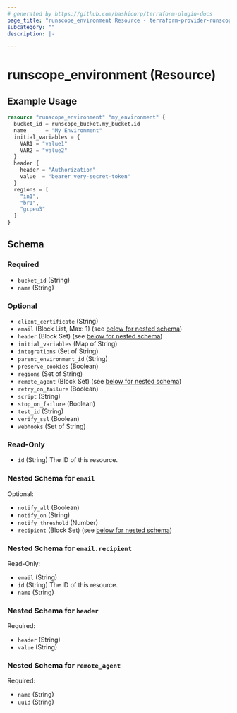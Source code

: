 ```yaml
---
# generated by https://github.com/hashicorp/terraform-plugin-docs
page_title: "runscope_environment Resource - terraform-provider-runscope"
subcategory: ""
description: |-
  
---
```


# runscope_environment (Resource)



## Example Usage

```terraform
resource "runscope_environment" "my_environment" {
  bucket_id = runscope_bucket.my_bucket.id
  name      = "My Environment"
  initial_variables = {
    VAR1 = "value1"
    VAR2 = "value2"
  }
  header {
    header = "Authorization"
    value  = "bearer very-secret-token"
  }
  regions = [
    "in1",
    "br1",
    "gcpeu3"
  ]
}
```

<!-- schema generated by tfplugindocs -->
## Schema

### Required

- `bucket_id` (String)
- `name` (String)

### Optional

- `client_certificate` (String)
- `email` (Block List, Max: 1) (see [below for nested schema](#nestedblock--email))
- `header` (Block Set) (see [below for nested schema](#nestedblock--header))
- `initial_variables` (Map of String)
- `integrations` (Set of String)
- `parent_environment_id` (String)
- `preserve_cookies` (Boolean)
- `regions` (Set of String)
- `remote_agent` (Block Set) (see [below for nested schema](#nestedblock--remote_agent))
- `retry_on_failure` (Boolean)
- `script` (String)
- `stop_on_failure` (Boolean)
- `test_id` (String)
- `verify_ssl` (Boolean)
- `webhooks` (Set of String)

### Read-Only

- `id` (String) The ID of this resource.

<a id="nestedblock--email"></a>
### Nested Schema for `email`

Optional:

- `notify_all` (Boolean)
- `notify_on` (String)
- `notify_threshold` (Number)
- `recipient` (Block Set) (see [below for nested schema](#nestedblock--email--recipient))

<a id="nestedblock--email--recipient"></a>
### Nested Schema for `email.recipient`

Read-Only:

- `email` (String)
- `id` (String) The ID of this resource.
- `name` (String)



<a id="nestedblock--header"></a>
### Nested Schema for `header`

Required:

- `header` (String)
- `value` (String)


<a id="nestedblock--remote_agent"></a>
### Nested Schema for `remote_agent`

Required:

- `name` (String)
- `uuid` (String)


